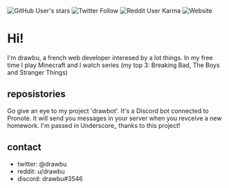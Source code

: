![GitHub User's stars](https://img.shields.io/github/stars/drawbu?style=social)
![Twitter Follow](https://img.shields.io/twitter/follow/drawbu?style=social)
![Reddit User Karma](https://img.shields.io/reddit/user-karma/combined/drawbu?style=social)
![Website](https://img.shields.io/website?down_color=red&url=https%3A%2F%2Fdrawbu.000webhostapp.com)

# Hi!
I'm drawbu, a french web developer interesed by a lot things.
In  my free time I play Minecraft and I watch series (my top 3: Breaking Bad, The Boys and Stranger Things)

## reposistories

Go give an eye to my project 'drawbot'. It's a Discord bot connected to Pronote. It will send you messages in your server when you revceive a new homework. I'm passed in Underscore_ thanks to this project!


## contact

-   twitter: @drawbu
-   reddit: u/drawbu
-   discord: drawbu#3546
